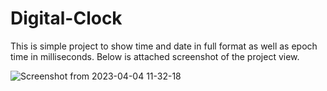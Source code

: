 # Digital-Clock
This is simple project to show time and date in full format as well as epoch time in milliseconds.
Below is attached screenshot of the project view.

![Screenshot from 2023-04-04 11-32-18](https://user-images.githubusercontent.com/95336821/229704026-0bbedfaf-8d2d-4778-9402-144b90741bcc.png)


